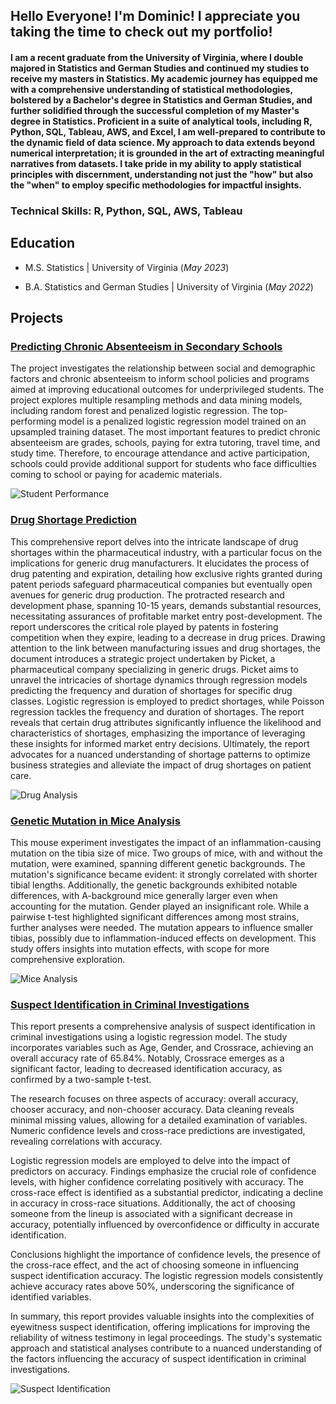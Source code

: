 
## Hello Everyone! I'm Dominic! I appreciate you taking the time to check out my portfolio!

#### I am a recent graduate from the University of Virginia, where I double majored in Statistics and German Studies and continued my studies to receive my masters in Statistics. My academic journey has equipped me with a comprehensive understanding of statistical methodologies, bolstered by a Bachelor's degree in Statistics and German Studies, and further solidified through the successful completion of my Master's degree in Statistics. Proficient in a suite of analytical tools, including R, Python, SQL, Tableau, AWS, and Excel, I am well-prepared to contribute to the dynamic field of data science. My approach to data extends beyond numerical interpretation; it is grounded in the art of extracting meaningful narratives from datasets. I take pride in my ability to apply statistical principles with discernment, understanding not just the "how" but also the "when" to employ specific methodologies for impactful insights.



### Technical Skills: R, Python, SQL, AWS, Tableau


## Education

  - M.S. Statistics | University of Virginia (_May 2023_)

  - B.A. Statistics and German Studies | University of Virginia (_May 2022_)




## Projects

### [Predicting Chronic Absenteeism in Secondary Schools](/assets/SYS_6018_Final_Paper.pdf)

The project investigates the relationship between social and demographic factors and chronic absenteeism to inform school policies and programs aimed at
improving educational outcomes for underprivileged students. The project
explores multiple resampling methods and data mining models, including
random forest and penalized logistic regression. The top-performing model
is a penalized logistic regression model trained on an upsampled training
dataset. The most important features to predict chronic absenteeism are
grades, schools, paying for extra tutoring, travel time, and study time. Therefore, to encourage attendance and active participation, schools could provide
additional support for students who face difficulties coming to school or paying for academic materials.

![Student Performance](/assets/Set-of-Highschool-Student-Cartoon-Graphics-1.jpg)



### [Drug Shortage Prediction](/assets/D_S.pdf)


This comprehensive report delves into the intricate landscape of drug shortages within the pharmaceutical industry, with a particular focus on the implications for generic drug manufacturers. It elucidates the process of drug patenting and expiration, detailing how exclusive rights granted during patent periods safeguard pharmaceutical companies but eventually open avenues for generic drug production. The protracted research and development phase, spanning 10-15 years, demands substantial resources, necessitating assurances of profitable market entry post-development. The report underscores the critical role played by patents in fostering competition when they expire, leading to a decrease in drug prices. Drawing attention to the link between manufacturing issues and drug shortages, the document introduces a strategic project undertaken by Picket, a pharmaceutical company specializing in generic drugs. Picket aims to unravel the intricacies of shortage dynamics through regression models predicting the frequency and duration of shortages for specific drug classes. Logistic regression is employed to predict shortages, while Poisson regression tackles the frequency and duration of shortages. The report reveals that certain drug attributes significantly influence the likelihood and characteristics of shortages, emphasizing the importance of leveraging these insights for informed market entry decisions. Ultimately, the report advocates for a nuanced understanding of shortage patterns to optimize business strategies and alleviate the impact of drug shortages on patient care.

![Drug Analysis](/assets/drug-clipart-analgesic-8.png)


### [Genetic Mutation in Mice Analysis](https://s3.amazonaws.com/symp.csm.usprod/alumni-virginia/files/989/989a7a36ca03ab817f7dcc29f6cbbe11.pdf?X-Amz-Content-Sha256=UNSIGNED-PAYLOAD&X-Amz-Algorithm=AWS4-HMAC-SHA256&X-Amz-Credential=AKIAID3RBESXBCESHUGA%2F20231018%2Fus-east-1%2Fs3%2Faws4_request&X-Amz-Date=20231018T172711Z&X-Amz-SignedHeaders=host&X-Amz-Expires=3600&X-Amz-Signature=94f2a7976f5dfd122de092bc967978a5b763d6a400e790ca9399b2b66ca858c5)

This mouse experiment investigates the impact of an inflammation-causing mutation on the tibia size of mice. Two groups of mice, with and without the mutation, were examined, spanning different genetic backgrounds. The mutation's significance became evident: it strongly correlated with shorter tibial lengths. Additionally, the genetic backgrounds exhibited notable differences, with A-background mice generally larger even when accounting for the mutation. Gender played an insignificant role. While a pairwise t-test highlighted significant differences among most strains, further analyses were needed. The mutation appears to influence smaller tibias, possibly due to inflammation-induced effects on development. This study offers insights into mutation effects, with scope for more comprehensive exploration.

![Mice Analysis](/assets/mouse_clipart.jpg)



### [Suspect Identification in Criminal Investigations](https://s3.amazonaws.com/symp.csm.usprod/alumni-virginia/files/bb1/bb127db43b871b6325347c9856a2fdfd.pdf?X-Amz-Content-Sha256=UNSIGNED-PAYLOAD&X-Amz-Algorithm=AWS4-HMAC-SHA256&X-Amz-Credential=AKIAID3RBESXBCESHUGA%2F20231019%2Fus-east-1%2Fs3%2Faws4_request&X-Amz-Date=20231019T235105Z&X-Amz-SignedHeaders=host&X-Amz-Expires=3600&X-Amz-Signature=4021f66277727a2b14552ebe904f3e6b7ffab8c6ea32404f4cfb823491e3251d)

This report presents a comprehensive analysis of suspect identification in criminal investigations using a logistic regression model. The study incorporates variables such as Age, Gender, and Crossrace, achieving an overall accuracy rate of 65.84%. Notably, Crossrace emerges as a significant factor, leading to decreased identification accuracy, as confirmed by a two-sample t-test.

The research focuses on three aspects of accuracy: overall accuracy, chooser accuracy, and non-chooser accuracy. Data cleaning reveals minimal missing values, allowing for a detailed examination of variables. Numeric confidence levels and cross-race predictions are investigated, revealing correlations with accuracy.

Logistic regression models are employed to delve into the impact of predictors on accuracy. Findings emphasize the crucial role of confidence levels, with higher confidence correlating positively with accuracy. The cross-race effect is identified as a substantial predictor, indicating a decline in accuracy in cross-race situations. Additionally, the act of choosing someone from the lineup is associated with a significant decrease in accuracy, potentially influenced by overconfidence or difficulty in accurate identification.

Conclusions highlight the importance of confidence levels, the presence of the cross-race effect, and the act of choosing someone in influencing suspect identification accuracy. The logistic regression models consistently achieve accuracy rates above 50%, underscoring the significance of identified variables.

In summary, this report provides valuable insights into the complexities of eyewitness suspect identification, offering implications for improving the reliability of witness testimony in legal proceedings. The study's systematic approach and statistical analyses contribute to a nuanced understanding of the factors influencing the accuracy of suspect identification in criminal investigations.

![Suspect Identification](/assets/susp2.jpg)
